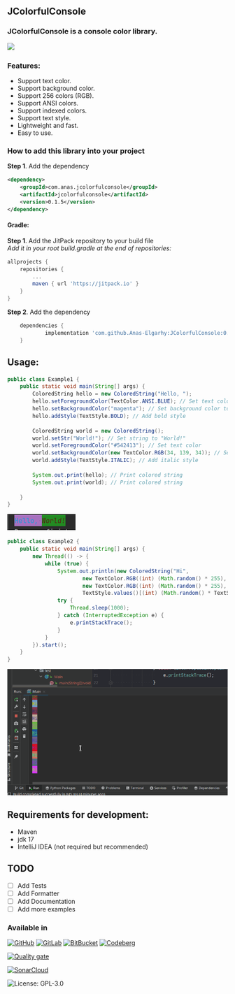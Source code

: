 ## JColorfulConsole

### JColorfulConsole is a console color library.
[![](https://jitpack.io/v/Anas-Elgarhy/JColorfulConsole.svg)](https://jitpack.io/#Anas-Elgarhy/JColorfulConsole)

### Features:
 - Support text color.
 - Support background color.
 - Support 256 colors (RGB).
 - Support ANSI colors.
 - Support indexed colors.
 - Support text style.
 - Lightweight and fast.
 - Easy to use.

### How to add this library into your project
**Step 1**. Add the dependency
```xml
<dependency>
    <groupId>com.anas.jcolorfulconsole</groupId>
    <artifactId>jcolorfulconsole</artifactId>
    <version>0.1.5</version>
</dependency>
```

#### Gradle:
**Step 1**. Add the JitPack repository to your build file<br>
*Add it in your root build.gradle at the end of repositories:*
```gradle
allprojects {
    repositories {
        ...
        maven { url 'https://jitpack.io' }
    }
}
```
**Step 2**. Add the dependency
```gradle
	dependencies {
	        implementation 'com.github.Anas-Elgarhy:JColorfulConsole:0.1.5'
	}
```

## Usage:

```java
public class Example1 {
    public static void main(String[] args) {
        ColoredString hello = new ColoredString("Hello, ");
        hello.setForegroundColor(TextColor.ANSI.BLUE); // Set text color to blue
        hello.setBackgroundColor("magenta"); // Set background color to magenta
        hello.addStyle(TextStyle.BOLD); // Add bold style

        ColoredString world = new ColoredString();
        world.setStr("World!"); // Set string to "World!"
        world.setForegroundColor("#542413"); // Set text color
        world.setBackgroundColor(new TextColor.RGB(34, 139, 34)); // Set background color
        world.addStyle(TextStyle.ITALIC); // Add italic style

        System.out.print(hello); // Print colored string
        System.out.print(world); // Print colored string

    }
}
```
![Result of example 1](./Screenshots/1.0.1-example1.png)

```java
public class Example2 {
    public static void main(String[] args) {
        new Thread(() -> {
            while (true) {
                System.out.println(new ColoredString("Hi",
                        new TextColor.RGB((int) (Math.random() * 255), (int) (Math.random() * 255), (int) (Math.random() * 255)),
                        new TextColor.RGB((int) (Math.random() * 255), (int) (Math.random() * 255), (int) (Math.random() * 255)),
                        TextStyle.values()[(int) (Math.random() * TextStyle.values().length)]));
                try {
                    Thread.sleep(1000);
                } catch (InterruptedException e) {
                    e.printStackTrace();
                }
            }
        }).start();
    }
}
```
![Result of example 2](./Screenshots/1.0.1-example2.gif)

## Requirements for development:
- Maven
- jdk 17
- IntelliJ IDEA (not required but recommended)

## TODO
- [ ] Add Tests
- [ ] Add Formatter
- [ ] Add Documentation
- [ ] Add more examples

### Available in

[![GitHub](https://img.shields.io/badge/GitHub-Main%20repo-brightgreen?style=for-the-badge&logo=GitHub)](https://github.com/Anas-Elgarhy/JColorfulConsole)
[![GitLab](https://img.shields.io/badge/GitLab-Mirror%20repo-brightgreen?style=for-the-badge&logo=GitLab)](https://gitlab.com/Anas-Elgarhy/JColorfulConsole)
[![BitBucket](https://img.shields.io/badge/BitBucket-Mirror%20repo-brightgreen?style=for-the-badge&logo=BitBucket)](https://bitbucket.org/anas_elgarhy/jcolorfulconsole)
[![Codeberg](https://img.shields.io/badge/Codeberg-Mirror%20repo-brightgreen?style=for-the-badge&logo=Codeberg)](https://codeberg.org/anas-elgarhy/JColorfulConsole)


[![Quality gate](https://sonarcloud.io/api/project_badges/quality_gate?project=Anas-Elgarhy_JColorfulConsole)](https://sonarcloud.io/summary/new_code?id=Anas-Elgarhy_JColorfulConsole)


[![SonarCloud](https://sonarcloud.io/images/project_badges/sonarcloud-black.svg)](https://sonarcloud.io/summary/new_code?id=Anas-Elgarhy_JColorfulConsole)

![License: GPL-3.0](https://img.shields.io/badge/License-GPL%203.0-blue.svg)
